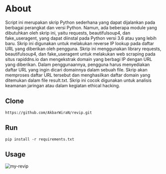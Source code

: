 # About
Script ini merupakan skrip Python sederhana yang dapat dijalankan pada berbagai perangkat dan versi Python. Namun, ada beberapa module yang dibutuhkan oleh skrip ini, yaitu requests, beautifulsoup4, dan fake_useragent, yang dapat diinstal pada Python versi 3.6 atau yang lebih baru.
Skrip ini digunakan untuk melakukan reverse IP lookup pada daftar URL yang diberikan oleh pengguna. Skrip ini menggunakan library requests, beautifulsoup4, dan fake_useragent untuk melakukan web scraping pada situs rapiddns.io dan mengekstrak domain yang berbagi IP dengan URL yang diberikan.
Dalam penggunaannya, pengguna harus menyediakan daftar URL yang ingin dicari domainnya dalam sebuah file. Skrip akan memproses daftar URL tersebut dan menghasilkan daftar domain yang ditemukan dalam file result.txt. Skrip ini cocok digunakan untuk analisis keamanan jaringan atau dalam kegiatan ethical hacking.

## Clone
```
https://github.com/AkbarWiraN/revip.git
```
## Run
```
pip install -r requirements.txt
```
## Usage
<img src="https://i.ibb.co/pxgBSX8/Screenshot-2023-05-10-205409.png" alt="my-revip" border="0">
